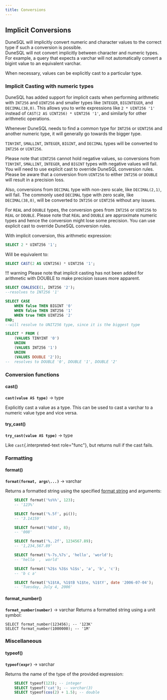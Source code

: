 ```yaml
---
title: Conversions
---
```


## Implicit Conversions

DuneSQL will implicitly convert numeric and character values to the correct type if such a conversion is possible.  
DuneSQL will not convert implicitly between character and numeric types.  
For example, a query that expects a varchar will not automatically convert a bigint value to an equivalent varchar.

When necessary, values can be explicitly cast to a particular type.

### Implicit Casting with numeric types

DuneSQL has added support for implicit casts when performing arithmetic with `INT256` and `UINT256` and smaller types like `INTEGER`, `BIGINTEGER`, and `DECIMAL(38,0)`. This allows you to write expressions like `2 * UINT256 '1'` instead of `CAST(2 AS UINT256) * UINT256 '1'`, and similarly for other arithmetic operations.


Whenever DuneSQL needs to find a common type for `INT256` or `UINT256` and another numeric type, it will generally go towards the bigger type.

`TINYINT`, `SMALLINT`, `INTEGER`, `BIGINT`, and `DECIMAL` types will be converted to `INT256` or `UINT256`.

Please note that `UINT256` cannot hold negative values, so conversions from `TINYINT`, `SMALLINT`, `INTEGER`, and `BIGINT` types with negative values will fail. You will need to use explicit cast to override DuneSQL conversion rules. Please be aware that a conversion from `UINT256` to either `INT256` or `DOUBLE` will result in a precision loss.  

Also, conversions from `DECIMAL` type with non-zero scale, like `DECIMAL(2,1)`, will fail. The commonly used `DECIMAL` type with zero scale, like `DECIMAL(38,0)`, will be converted to `INT256` or `UINT256` without any issues.

For `REAL` and `DOUBLE` types, the conversion goes from `INT256` or `UINT256` to `REAL` or `DOUBLE`.
Please note that `REAL` and `DOUBLE` are approximate numeric types and hence the conversion might lose some precision.
You can use explicit cast to override DuneSQL conversion rules.

With implicit conversion, this arithmetic expression:


```sql
SELECT 2 * UINT256 '1';
```

Will be equivalent to:

```sql
SELECT CAST(2 AS UINT256) * UINT256 '1';
```

!!! warning 
    Please note that implicit casting has not been added for arithmetic with DOUBLE to make precision issues more apparent.

```sql
SELECT COALESCE(1, INT256 '2');
--resolves to INT256 '1'
```

```sql
SELECT CASE 
    WHEN false THEN BIGINT '0' 
    WHEN false THEN INT256 '1' 
    WHEN true THEN UINT256 '2' 
END;
--will resolve to UNIT256 type, since it is the biggest type
```


```sql
SELECT * FROM (
    (VALUES TINYINT '0') 
    UNION 
    (VALUES INT256 '1') 
    UNION 
    (VALUES DOUBLE '2'));
--  resolves to DOUBLE '0', DOUBLE '1', DOUBLE '2'
```


### Conversion functions


#### cast() 
**``cast(value AS type)``** → type

Explicitly cast a value as a type. This can be used to cast a varchar to
a numeric value type and vice versa.


#### try_cast()
**``try_cast(value AS type)``** → type

Like `cast`{.interpreted-text role="func"}, but returns null if the cast
fails.

### Formatting

#### format()
**``format(format, args\...)``** → varchar

Returns a formatted string using the specified [format
string](https://docs.oracle.com/en/java/javase/17/docs/api/java.base/java/util/Formatter.html#syntax)
and arguments:
```sql
    SELECT format('%s%%', 123);
    -- '123%'

    SELECT format('%.5f', pi());
    -- '3.14159'

    SELECT format('%03d', 8);
    -- '008'

    SELECT format('%,.2f', 1234567.89);
    -- '1,234,567.89'

    SELECT format('%-7s,%7s', 'hello', 'world');
    -- 'hello  ,  world'

    SELECT format('%2$s %3$s %1$s', 'a', 'b', 'c');
    -- 'b c a'

    SELECT format('%1$tA, %1$tB %1$te, %1$tY', date '2006-07-04');
    -- 'Tuesday, July 4, 2006'
```

#### format_number()
**``format_number(number)``** → varchar
Returns a formatted string using a unit symbol:

    SELECT format_number(123456); -- '123K'
    SELECT format_number(1000000); -- '1M'



### Miscellaneous

#### typeof()
**``typeof(expr)``** → varchar

Returns the name of the type of the provided expression:
```sql
    SELECT typeof(123); -- integer
    SELECT typeof('cat'); -- varchar(3)
    SELECT typeof(cos(2) + 1.5); -- double
```

